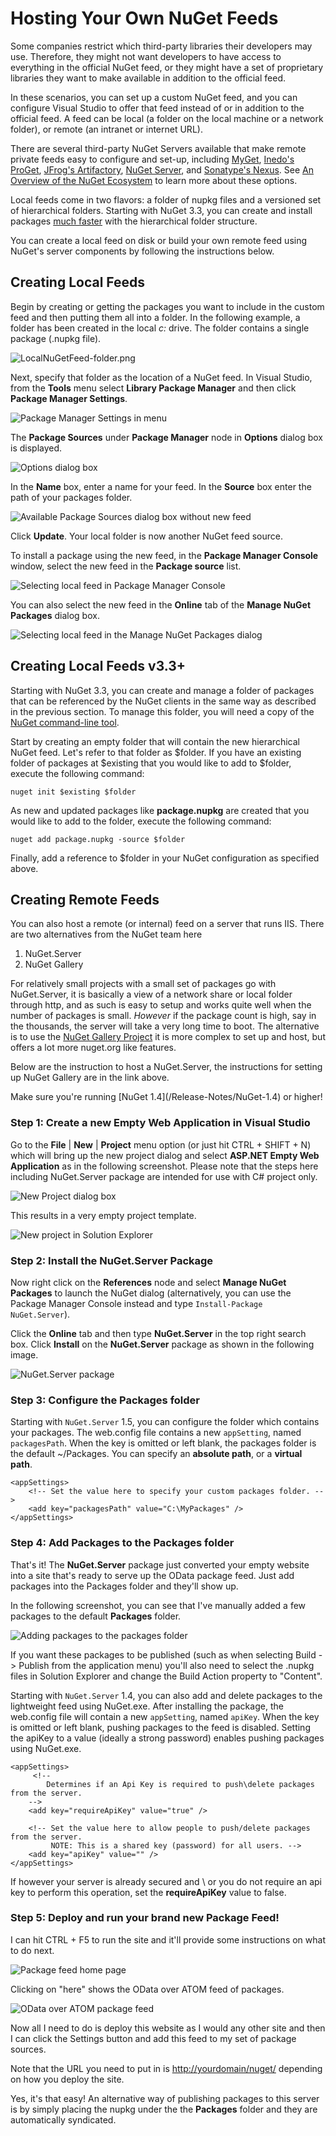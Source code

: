 # Hosting Your Own NuGet Feeds

Some companies restrict which third-party libraries their developers may use.
Therefore, they might not want developers to have access to everything in the official
NuGet feed, or they might have a set of proprietary libraries they want to make available
in addition to the official feed.

In these scenarios, you can set up a custom NuGet feed, and you can configure
Visual Studio to offer that feed instead of or in addition to the official feed.
A feed can be local (a folder on the local machine or a network folder), or remote
(an intranet or internet URL).

There are several third-party NuGet Servers available that make remote private feeds easy
to configure and set-up, including [MyGet](http://myget.org), 
[Inedo's ProGet](http://inedo.com/proget), 
[JFrog's Artifactory](http://www.jfrog.com/home/v_artifactorypro_overview),
[NuGet Server](http://nugetserver.net/), and 
[Sonatype's Nexus](http://www.sonatype.org/nexus/). See
[An Overview of the NuGet Ecosystem](/Contribute/Ecosystem) to learn more about these 
options. 

Local feeds come in two flavors: a folder of nupkg files and a versioned set of hierarchical folders.  Starting with NuGet 3.3, you can create and install packages [much faster](http://blog.nuget.org/20150922/Accelerate-Package-Source.html) with the hierarchical folder structure.

You can create a local feed on disk or build your own remote feed using NuGet's 
server components by following the instructions below.


## Creating Local Feeds

Begin by creating or getting the packages you want to include in the custom feed
and then putting them all into a folder. In the following example, a folder has
been created in the local *c:* drive.
The folder contains a single package (.nupkg file).

![LocalNuGetFeed-folder.png](/images/create/LocalNuGetFeed-folder.png)

Next, specify that folder as the location of a NuGet feed. In Visual Studio,
from the **Tools** menu select **Library Package Manager** and then click
**Package Manager Settings**.

![Package Manager Settings in menu](/images/create/Package-Manager-Settings-in-menu.png)

The **Package Sources** under **Package Manager** node in **Options** dialog box is displayed.

![Options dialog box](/images/create/Package-Sources.png)

In the **Name** box, enter a name for your feed.
In the **Source** box enter the path of your packages folder.

![Available Package Sources dialog box without new feed](/images/create/Package-Sources-With-Custom-Feed.png)

Click **Update**. Your local folder is now another NuGet feed source.

To install a package using the new feed, in the **Package Manager Console** window,
select the new feed in the **Package source** list.

![Selecting local feed in Package Manager Console](/images/create/Selecting-local-feed-in-Package-Manager-Console.png)

You can also select the new feed in the **Online** tab of the
**Manage NuGet Packages** dialog box.

![Selecting local feed in the Manage NuGet Packages dialog](/images/create/Selecting-local-feed-in-Add-Library-Package-Reference.png)

## Creating Local Feeds v3.3+

Starting with NuGet 3.3, you can create and manage a folder of packages that can be referenced by the NuGet clients in the same way as described in the previous section.  To manage this folder, you will need a copy of the [NuGet command-line tool](http://dist.nuget.org/index.html).

Start by creating an empty folder that will contain the new hierarchical NuGet feed.  Let's refer to that folder as $folder.  If you have an existing folder of packages at $existing that you would like to add to $folder, execute the following command:

`nuget init $existing $folder`

As new and updated packages like **package.nupkg** are created that you would like to add to the folder, execute the following command:

`nuget add package.nupkg -source $folder`

Finally, add a reference to $folder in your NuGet configuration as specified above.

## Creating Remote Feeds

You can also host a remote (or internal) feed on a server that runs IIS. There are two alternatives from the NuGet team here
1. NuGet.Server
2. NuGet Gallery

For relatively small projects with a small set of packages go with NuGet.Server, it is basically a view of a network share or local folder through http, and as such is easy to setup and works quite well when the number of packages is small. _However_ if the package count is high, say in the thousands, the server will take a very long time to boot. The alternative is to use the [NuGet Gallery Project](https://github.com/NuGet/NuGetGallery/wiki/Hosting-the-NuGet-Gallery-Locally-in-IIS) it is more complex to set up and host, but offers a lot more nuget.org like features.

Below are the instruction to host a NuGet.Server, the instructions for setting up NuGet Gallery are in the link above.

<p class="caution">Make sure you're running [NuGet 1.4](/Release-Notes/NuGet-1.4) or higher!</p>

### Step 1: Create a new Empty Web Application in Visual Studio

Go to the **File** | **New** | **Project** menu option (or just hit CTRL + SHIFT + N)
which will bring up the new project dialog and
select **ASP.NET Empty Web Application** as in the following screenshot. Please note that the steps here including NuGet.Server package are intended for use with C# project only.

![New Project dialog box](/images/create/New-Project-dialog-box.png)

This results in a very empty project template.

![New project in Solution Explorer](/images/create/New-project-in-Solution-Explorer.png)

### Step 2: Install the NuGet.Server Package

Now right click on the **References** node and select **Manage NuGet Packages** to launch
the NuGet dialog (alternatively, you can use the Package Manager Console instead and
type `Install-Package NuGet.Server`).

Click the **Online** tab and then type **NuGet.Server** in the top right search box.
Click **Install** on the **NuGet.Server** package as shown in the following image.

![NuGet.Server package](/images/create/NuGet.Server-package.png)

### Step 3: Configure the Packages folder

Starting with `NuGet.Server` 1.5, you can configure the folder which contains your packages. The web.config file contains a new `appSetting`, named `packagesPath`. When the key is omitted or left blank, the packages folder is the default ~/Packages. You can specify an **absolute path**, or a **virtual path**.

    <appSettings>
        <!-- Set the value here to specify your custom packages folder. -->
        <add key="packagesPath" value="C:\MyPackages" />
    </appSettings>


### Step 4: Add Packages to the Packages folder

That's it! The **NuGet.Server** package just converted your empty website into a site
that's ready to serve up the OData package feed.
Just add packages into the Packages folder and they'll show up.

In the following screenshot, you can see that I've manually added a few packages to the default **Packages**
folder.  

![Adding packages to the packages folder](/images/create/Adding-packages-to-the-packages-folder.png)

<p class="info">If you want these packages to be published (such as when selecting Build -> Publish from
the application menu) you'll also need to select the .nupkg files in Solution Explorer
and change the Build Action property to "Content".</p>

Starting with `NuGet.Server` 1.4, you can also add and delete packages to the lightweight feed using 
NuGet.exe. After installing the package, the web.config file will contain a new `appSetting`, named 
`apiKey`. When the key is omitted or left blank, pushing packages to the feed is disabled. Setting the 
apiKey to a value (ideally a strong password) enables pushing packages using NuGet.exe.

    <appSettings>
         <!--
            Determines if an Api Key is required to push\delete packages from the server. 
        -->
        <add key="requireApiKey" value="true" />

        <!-- Set the value here to allow people to push/delete packages from the server.
             NOTE: This is a shared key (password) for all users. -->
        <add key="apiKey" value="" />
    </appSettings>

If however your server is already secured and \ or you do not require an api key to perform this operation, 
set the **requireApiKey** value to false.

### Step 5: Deploy and run your brand new Package Feed!

I can hit CTRL + F5 to run the site and it'll provide some instructions on what to do next.

![Package feed home page](/images/create/Package-feed-home-page.png)

Clicking on "here" shows the OData over ATOM feed of packages.

![OData over ATOM package feed](/images/create/OData-over-ATOM-package-feed.png)

Now all I need to do is deploy this website as I would any other site and then
I can click the Settings button and add this feed to my set of package sources.

Note that the URL you need to put in is <a href="http://yourdomain/nuget/">http://yourdomain/nuget/</a> depending on how you deploy the site.

Yes, it's that easy! An alternative way of publishing packages to this server is by simply placing the nupkg under the 
the **Packages** folder and they are automatically syndicated.
